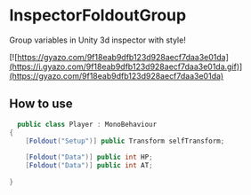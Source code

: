 # InspectorFoldoutGroup
Group variables in Unity 3d inspector with style!

[![https://gyazo.com/9f18eab9dfb123d928aecf7daa3e01da](https://i.gyazo.com/9f18eab9dfb123d928aecf7daa3e01da.gif)](https://gyazo.com/9f18eab9dfb123d928aecf7daa3e01da)


## How to use 

```csharp
  public class Player : MonoBehaviour
{
	[Foldout("Setup")] public Transform selfTransform;
	
	[Foldout("Data")] public int HP;
	[Foldout("Data")] public int AT;
 
}
```

